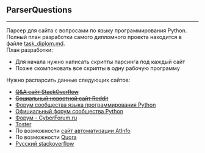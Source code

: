 ## ParserQuestions
---

Парсер для сайта с вопросами по языку программирования Python.  
Полный план разработки самого дипломного проекта находится в файле [task_diplom.md](task_diplom.md).  
План разработки:
* Для начала нужно написать скрипты парсинга под каждый сайт
* Позже скомпоновать все скрипты в одну рабочую программу

Нужно распарсить данные следующих сайтов:
* ~~[Q&A сайт StackOverflow ](https://stackoverflow.com/questions/tagged/python)~~
* ~~[Cоциальный новостной сайт Reddit](https://www.reddit.com/r/Python/)~~
* [Форум сообщества языка программирования Python](https://python-forum.io/)
* [Официальный форум сообщества Python](http://python.su/forum/)
* [Форум - CyberForum.ru](http://www.cyberforum.ru/python/)
* [Toster](https://toster.ru/tag/python/questions)
* По возможности [сайт автоматизации AtInfo](http://automated-testing.info/tags/python)
* По возможности [Quora](https://www.quora.com/topic/Python-programming-language-1)
* [Русский stackoverflow](https://ru.stackoverflow.com/questions/tagged/python)
